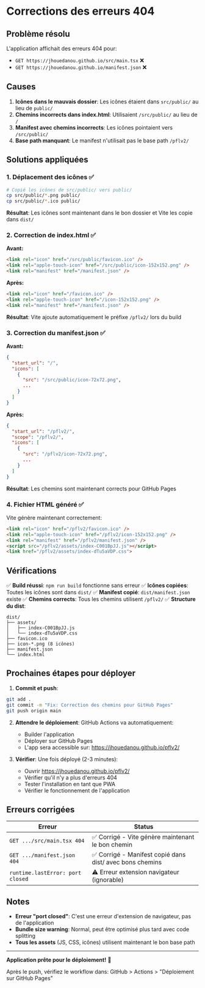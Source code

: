 # Corrections des erreurs 404

## Problème résolu

L'application affichait des erreurs 404 pour:
- `GET https://jhouedanou.github.io/src/main.tsx` ❌
- `GET https://jhouedanou.github.io/manifest.json` ❌

## Causes

1. **Icônes dans le mauvais dossier**: Les icônes étaient dans `src/public/` au lieu de `public/`
2. **Chemins incorrects dans index.html**: Utilisaient `/src/public/` au lieu de `/`
3. **Manifest avec chemins incorrects**: Les icônes pointaient vers `/src/public/`
4. **Base path manquant**: Le manifest n'utilisait pas le base path `/pflv2/`

## Solutions appliquées

### 1. Déplacement des icônes ✅

```bash
# Copié les icônes de src/public/ vers public/
cp src/public/*.png public/
cp src/public/*.ico public/
```

**Résultat**: Les icônes sont maintenant dans le bon dossier et Vite les copie dans `dist/`

### 2. Correction de index.html ✅

**Avant:**
```html
<link rel="icon" href="/src/public/favicon.ico" />
<link rel="apple-touch-icon" href="/src/public/icon-152x152.png" />
<link rel="manifest" href="/manifest.json" />
```

**Après:**
```html
<link rel="icon" href="/favicon.ico" />
<link rel="apple-touch-icon" href="/icon-152x152.png" />
<link rel="manifest" href="/manifest.json" />
```

**Résultat**: Vite ajoute automatiquement le préfixe `/pflv2/` lors du build

### 3. Correction du manifest.json ✅

**Avant:**
```json
{
  "start_url": "/",
  "icons": [
    {
      "src": "/src/public/icon-72x72.png",
      ...
    }
  ]
}
```

**Après:**
```json
{
  "start_url": "/pflv2/",
  "scope": "/pflv2/",
  "icons": [
    {
      "src": "/pflv2/icon-72x72.png",
      ...
    }
  ]
}
```

**Résultat**: Les chemins sont maintenant corrects pour GitHub Pages

### 4. Fichier HTML généré ✅

Vite génère maintenant correctement:
```html
<link rel="icon" href="/pflv2/favicon.ico" />
<link rel="apple-touch-icon" href="/pflv2/icon-152x152.png" />
<link rel="manifest" href="/pflv2/manifest.json" />
<script src="/pflv2/assets/index-C001BpJJ.js"></script>
<link href="/pflv2/assets/index-dTu5aVDP.css">
```

## Vérifications

✅ **Build réussi**: `npm run build` fonctionne sans erreur
✅ **Icônes copiées**: Toutes les icônes sont dans `dist/`
✅ **Manifest copié**: `dist/manifest.json` existe
✅ **Chemins corrects**: Tous les chemins utilisent `/pflv2/`
✅ **Structure du dist**:
```
dist/
├── assets/
│   ├── index-C001BpJJ.js
│   └── index-dTu5aVDP.css
├── favicon.ico
├── icon-*.png (8 icônes)
├── manifest.json
└── index.html
```

## Prochaines étapes pour déployer

1. **Commit et push**:
```bash
git add .
git commit -m "Fix: Correction des chemins pour GitHub Pages"
git push origin main
```

2. **Attendre le déploiement**: GitHub Actions va automatiquement:
   - Builder l'application
   - Déployer sur GitHub Pages
   - L'app sera accessible sur: https://jhouedanou.github.io/pflv2/

3. **Vérifier**: Une fois déployé (2-3 minutes):
   - Ouvrir https://jhouedanou.github.io/pflv2/
   - Vérifier qu'il n'y a plus d'erreurs 404
   - Tester l'installation en tant que PWA
   - Vérifier le fonctionnement de l'application

## Erreurs corrigées

| Erreur | Status |
|--------|--------|
| `GET .../src/main.tsx 404` | ✅ Corrigé - Vite génère maintenant le bon chemin |
| `GET .../manifest.json 404` | ✅ Corrigé - Manifest copié dans dist/ avec bons chemins |
| `runtime.lastError: port closed` | ⚠️ Erreur extension navigateur (ignorable) |

## Notes

- **Erreur "port closed"**: C'est une erreur d'extension de navigateur, pas de l'application
- **Bundle size warning**: Normal, peut être optimisé plus tard avec code splitting
- **Tous les assets** (JS, CSS, icônes) utilisent maintenant le bon base path

---

**Application prête pour le déploiement!** 🚀

Après le push, vérifiez le workflow dans: GitHub > Actions > "Déploiement sur GitHub Pages"
